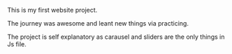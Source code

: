 This is my first website project.

The journey was awesome and leant new things via practicing.

The project is self explanatory as carausel and sliders are the only things in Js file.
